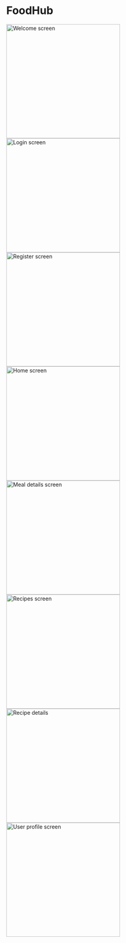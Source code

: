 # FoodHub

<div>
  <img
  style="width:300px;"
  src="https://github.com/antonio-23/foodhub/assets/65775402/bc131cf0-f2c1-4fd4-9d88-92826b54a0e2"
  alt="Welcome screen" />
  <img
    style="width:300px;"
  src="https://github.com/antonio-23/foodhub/assets/65775402/5b2d52f1-6dae-4059-b95c-b7660f7bddf4"
  alt="Login screen" />
  <img
    style="width:300px;"
  src="https://github.com/antonio-23/foodhub/assets/65775402/ed698e9b-2126-4494-9569-5c2aef03e8ff"
  alt="Register screen" />
  <img
    style="width:300px;"
  src="https://github.com/antonio-23/foodhub/assets/65775402/54d58362-ad57-4629-abca-cf9aa2194dfb"
  alt="Home screen" />
  <img
    style="width:300px;"
  src="https://github.com/antonio-23/foodhub/assets/65775402/594d711c-8ae4-4e03-be63-f30b9dd56bd9"
  alt="Meal details screen" />
  <img
    style="width:300px;"
  src="https://github.com/antonio-23/foodhub/assets/65775402/ef07f35c-a4f8-4bc2-a163-2a15ab96bd5c"
  alt="Recipes screen" />
  <img
    style="width:300px;"
  src="https://github.com/antonio-23/foodhub/assets/65775402/badbbb0d-26bd-4141-b50c-ef649a4f4bb5"
  alt="Recipe details" />
  <img
    style="width:300px;"
  src="https://github.com/antonio-23/foodhub/assets/65775402/6369cb83-a0a1-4499-9904-a406f71e98a2"
  alt="User profile screen" />
</div>
